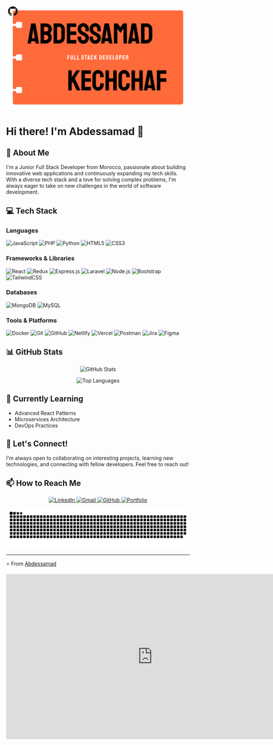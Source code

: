 ![My Banner](./mybanner.png)
# Hi there! I'm Abdessamad 👋

## 🚀 About Me
I'm a Junior Full Stack Developer from Morocco, passionate about building innovative web applications and continuously expanding my tech skills. With a diverse tech stack and a love for solving complex problems, I'm always eager to take on new challenges in the world of software development.

## 💻 Tech Stack

### Languages
![JavaScript](https://img.shields.io/badge/javascript-%23323330.svg?style=for-the-badge&logo=javascript&logoColor=%23F7DF1E)
![PHP](https://img.shields.io/badge/php-%23777BB4.svg?style=for-the-badge&logo=php&logoColor=white)
![Python](https://img.shields.io/badge/python-3670A0?style=for-the-badge&logo=python&logoColor=ffdd54)
![HTML5](https://img.shields.io/badge/html5-%23E34F26.svg?style=for-the-badge&logo=html5&logoColor=white)
![CSS3](https://img.shields.io/badge/css3-%231572B6.svg?style=for-the-badge&logo=css3&logoColor=white)

### Frameworks & Libraries
![React](https://img.shields.io/badge/react-%2320232a.svg?style=for-the-badge&logo=react&logoColor=%2361DAFB)
![Redux](https://img.shields.io/badge/redux-%23593d88.svg?style=for-the-badge&logo=redux&logoColor=white)
![Express.js](https://img.shields.io/badge/express.js-%23404d59.svg?style=for-the-badge&logo=express&logoColor=%2361DAFB)
![Laravel](https://img.shields.io/badge/laravel-%23FF2D20.svg?style=for-the-badge&logo=laravel&logoColor=white)
![Node.js](https://img.shields.io/badge/node.js-6DA55F?style=for-the-badge&logo=node.js&logoColor=white)
![Bootstrap](https://img.shields.io/badge/bootstrap-%238511FA.svg?style=for-the-badge&logo=bootstrap&logoColor=white)
![TailwindCSS](https://img.shields.io/badge/tailwindcss-%2338B2AC.svg?style=for-the-badge&logo=tailwind-css&logoColor=white)

### Databases
![MongoDB](https://img.shields.io/badge/MongoDB-%234ea94b.svg?style=for-the-badge&logo=mongodb&logoColor=white)
![MySQL](https://img.shields.io/badge/mysql-4479A1.svg?style=for-the-badge&logo=mysql&logoColor=white)

### Tools & Platforms
![Docker](https://img.shields.io/badge/docker-%230db7ed.svg?style=for-the-badge&logo=docker&logoColor=white)
![Git](https://img.shields.io/badge/git-%23F05033.svg?style=for-the-badge&logo=git&logoColor=white)
![GitHub](https://img.shields.io/badge/github-%23121011.svg?style=for-the-badge&logo=github&logoColor=white)
![Netlify](https://img.shields.io/badge/netlify-%23000000.svg?style=for-the-badge&logo=netlify&logoColor=#00C7B7)
![Vercel](https://img.shields.io/badge/vercel-%23000000.svg?style=for-the-badge&logo=vercel&logoColor=white)
![Postman](https://img.shields.io/badge/Postman-FF6C37?style=for-the-badge&logo=postman&logoColor=white)
![Jira](https://img.shields.io/badge/jira-%230A0FFF.svg?style=for-the-badge&logo=jira&logoColor=white)
![Figma](https://img.shields.io/badge/figma-%23F24E1E.svg?style=for-the-badge&logo=figma&logoColor=white)

## 📊 GitHub Stats
<p align="center">
  <img src="https://github-readme-stats.vercel.app/api?username=abdessamad202&theme=dark&hide_border=false&include_all_commits=true&count_private=true" alt="GitHub Stats" />
<p align="center">
  <img src="https://github-readme-stats.vercel.app/api/top-langs/?username=abdessamad202&theme=dark&hide_border=false&include_all_commits=true&count_private=true&layout=compact" alt="Top Languages" />
</p>

## 🌱 Currently Learning
- Advanced React Patterns
- Microservices Architecture
- DevOps Practices
## 🤝 Let's Connect!
I'm always open to collaborating on interesting projects, learning new technologies, and connecting with fellow developers. Feel free to reach out!
## 📫 How to Reach Me

<p align="center">
<a href="https://www.linkedin.com/in/abdessamad-kechaf-b7a836336/" target="_blank">
    <img src="https://img.shields.io/badge/LinkedIn-0077B5?style=for-the-badge&logo=linkedin&logoColor=white" alt="LinkedIn"/>
</a>
<a href="mailto:kechchafabdessamad@gmail.com">
    <img src="https://img.shields.io/badge/Gmail-D14836?style=for-the-badge&logo=gmail&logoColor=white" alt="Gmail"/>
</a>
<a href="https://github.com/abdessamad202" target="_blank">
    <img src="https://img.shields.io/badge/GitHub-100000?style=for-the-badge&logo=github&logoColor=white" alt="GitHub"/>
</a>
<a href="https://abdessamad-kechchaf.netlify.app/" target="_blank">
    <img src="https://img.shields.io/badge/Portfolio-4285F4?style=for-the-badge" alt="Portfolio"/>
</a>
  </a>
</p>



<img src="https://raw.githubusercontent.com/abdessamad202/abdessamad202/output/snake.svg" alt="Snake animation" />

---
⭐️ From [Abdessamad](https://github.com/abdessamad202)
<iframe style="border: 1px solid rgba(0, 0, 0, 0.1);" width="800" height="450" src="https://embed.figma.com/slides/RIJQL532c7hFnKmSzRb5B8/Untitled?node-id=1-48&embed-host=share" allowfullscreen></iframe>
